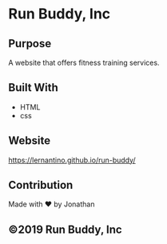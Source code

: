 # Run Buddy, Inc

## Purpose
A website that offers fitness training services.

## Built With
* HTML
* css

## Website
https://lernantino.github.io/run-buddy/

## Contribution
Made with ❤️ by Jonathan

## ©️2019 Run Buddy, Inc 
